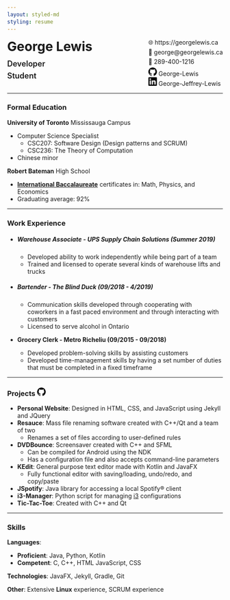 ```yaml
---
layout: styled-md
styling: resume
---
```


<div style="display:flex;margin:0;"><div><p style="font-size:30px;font-weight:bold;margin:0;margin-bottom:12px;">George Lewis</p><p style="font-size: 18px; font-weight:600;margin:0;margin-bottom:7px;">Developer</p><p style="font-size: 18px; font-weight:600;margin:0;">Student</p></div><div style="margin-left:auto; margin-top:0;"><p style="margin:0;margin-bottom:5px;">🌐&#xfe0e; https://georgelewis.ca</p><p style="margin:0;margin-bottom:5px;">📧&#xfe0e; george@georgelewis.ca</p><p style="margin:0;margin-bottom:5px;">📱&#xfe0e; 289-400-1216</p><p style="margin:0;"><img style="display:inline-block;" class="github" height="20" width="20" src="/_assets/github.svg" /> George-Lewis</p><p style="margin:0;"><img style="display:inline-block;" class="linkedin" height="20" width="20" src="/_assets/linkedin.svg" /> George-Jeffrey-Lewis</p></div></div>

---

### **Formal Education**

**University of Toronto** Mississauga Campus

- Computer Science Specialist
  - CSC207: Software Design (Design patterns and SCRUM)
  - CSC236: The Theory of Computation
- Chinese minor

**Robert Bateman** High School

- **[International Baccalaureate](https://www.ibo.org/)** certificates in: Math, Physics, and Economics
- Graduating average: 92%

---

### **Work Experience**

- ##### Warehouse Associate - UPS Supply Chain Solutions (Summer 2019)

  - Developed ability to work independently while being part of a team
  - Trained and licensed to operate several kinds of warehouse lifts and trucks

- ##### Bartender - The Blind Duck (09/2018 - 4/2019)

  - Communication skills developed through cooperating with coworkers in a fast paced environment and through interacting with customers
  - Licensed to serve alcohol in Ontario
  
- **Grocery Clerk - Metro Richeliu (09/2015 - 09/2018)**

  - Developed problem-solving skills by assisting customers
  - Developed time-management skills by having a set number of duties that must be completed in a fixed timeframe

---

### **Projects** <img class="github" height="20" width="20" src="/_assets/github.svg" />

- **Personal Website**: Designed in HTML, CSS, and JavaScript using Jekyll and JQuery
- **Resauce**: Mass file renaming software created with C++/Qt and a team of two
  - Renames a set of files according to user-defined rules
- **DVDBounce**: Screensaver created with C++ and SFML
  - Can be compiled for Android using the NDK
  - Has a configuration file and also accepts command-line parameters
- **KEdit**: General purpose text editor made with Kotlin and JavaFX
  - Fully functional editor with saving/loading, undo/redo, and copy/paste
- **JSpotify**: Java library for accessing a local Spotify:registered: client
- **i3-Manager**: Python script for managing [i3](https://i3wm.org/) configurations
- **Tic-Tac-Toe**: Created with C++ and Qt


---

### **Skills**

**Languages**:

- **Proficient**: Java, Python, Kotlin
- **Competent**: C, C++, HTML JavaScript, CSS

**Technologies**: JavaFX, Jekyll, Gradle, Git

**Other**: Extensive **Linux** experience, SCRUM experience
